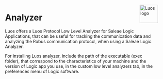 <a href="https://luos.io"><img src="https://uploads-ssl.webflow.com/601a78a2b5d030260a40b7ad/602f8d74abdf72db7f5e3ed9_Luos_Logo_animation_Black.gif" alt="Luos logo" title="Luos" align="right" height="60" /></a>

# Analyzer

Luos offers a Luos Protocol Low Level Analyzer for Saleae Logic Applications, that can be useful for tracking the communication data and analyzing the Robus communication protocol, when using a Saleae Logic Analyzer.

For installing Luos analyzer, include the path of the executable (exec folder), that correspond to the characteristics of your machine and the version of Logic app you use, in the custom low level analyzers tab, in the preferences menu of Logic software.
